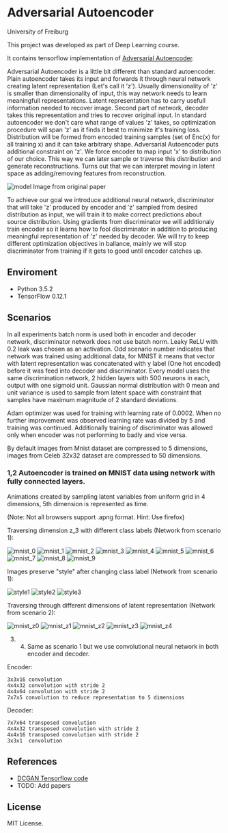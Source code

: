 # Adversarial Autoencoder
University of Freiburg

This project was developed as part of Deep Learning course.

It contains tensorflow implementation of [Adversarial Autoencoder](https://arxiv.org/abs/1511.05644).

Adversarial Autoencoder is a little bit different than standard autoencoder. Plain autoencoder takes its input and forwards it through neural network creating latent representation (Let's call it 'z'). Usually dimensionality of 'z' is smaller than dimensionality of input, this way network needs to learn meaningfull representations. Latent representation has to carry usefull information needed to recover image. Second part of network, decoder takes this representation and tries to recover original input. In standard autoencoder we don't care what range of values 'z' takes, so optimization procedure will span 'z' as it finds it best to minimize it's training loss. Distribution will be formed from encoded training samples (set of Enc(x) for all training x) and it can take arbitrary shape.
Adversarial Autoencoder puts additional constraint on 'z'. We force encoder to map input 'x' to distribution of our choice. This way we can later sample or traverse this distribution and generate reconstructions. Turns out that we can interpret moving in latent space as adding/removing features from reconstruction.


![model](images/AAE.png)
Image from original paper

To achieve our goal we introduce additional neural network, discriminator that will take 'z' produced by encoder and 'z' sampled from desired distribution as input, we will train it to make correct predictions about source distribution. Using gradients from discriminator we will additionaly train encoder so it learns how to fool discriminator in addition to producing meaningful representation of 'z' needed by decoder. We will try to keep different optimization objectives in ballance, mainly we will stop discriminator from training if it gets to good until encoder catches up. 



## Enviroment

- Python 3.5.2
- TensorFlow 0.12.1

## Scenarios

In all experiments batch norm is used both in encoder and decoder network, discriminator network does not use batch norm. Leaky ReLU with 0.2 leak was chosen as an activation. Odd scenario number indicates that network was trained using additional data, for MNIST it means that vector with latent representation was concatenated with y label (One hot  encoded) before it was feed into decoder and discriminator. Every model uses the same discrimination network, 2 hidden layers with 500 neurons in each, output with one sigmoid unit. Gaussian normal distribution with 0 mean and unit variance is used to sample from latent space with constraint that samples have maximum magnitude of 2 standard deviations. 


Adam optimizer was used for training with learning rate of 0.0002. When no further improvement
was observed learning rate was divided by 5 and training was continued. Additionally training
of discriminator was allowed only when encoder was not performing to badly and vice versa.


By default images from Mnist dataset are compressed to 5 dimensions, images from Celeb 32x32
dataset are compressed to 50 dimensions. 


### 1,2 Autoencoder is trained on MNIST data using network with fully connected layers. 

Animations created by sampling latent variables from uniform grid in 4 dimensions, 5th dimension
is represented as time.


(Note: Not all browsers support .apng format. Hint: Use firefox)

Traversing dimension z_3 with different class labels (Network from scenario 1):

![mnist_0](images/Mnist_Dense_y/Mnist_Dense_0.apng) ![mnist_1](images/Mnist_Dense_y/Mnist_Dense_1.apng) ![mnist_2](images/Mnist_Dense_y/Mnist_Dense_2.apng) ![mnist_3](images/Mnist_Dense_y/Mnist_Dense_3.apng) ![mnist_4](images/Mnist_Dense_y/Mnist_Dense_4.apng) ![mnist_5](images/Mnist_Dense_y/Mnist_Dense_5.apng) ![mnist_6](images/Mnist_Dense_y/Mnist_Dense_6.apng) ![mnist_7](images/Mnist_Dense_y/Mnist_Dense_7.apng) ![mnist_8](images/Mnist_Dense_y/Mnist_Dense_8.apng) ![mnist_9](images/Mnist_Dense_y/Mnist_Dense_9.apng)

Images preserve "style" after changing class label (Network from scenario 1):

![style1](images/Mnist_Dense_y/Mnist_Dense_style1.apng) ![style2](images/Mnist_Dense_y/Mnist_Dense_style2.apng) ![style3](images/Mnist_Dense_y/Mnist_Dense_style3.apng)


Traversing through different dimensions of latent representation (Network from scenario 2):

![mnist_z0](images/Mnist_Dense_noy/Mnist_Dense_z0.apng) ![mnist_z1](images/Mnist_Dense_noy/Mnist_Dense_z1.apng) ![mnist_z2](images/Mnist_Dense_noy/Mnist_Dense_z2.apng) ![mnist_z3](images/Mnist_Dense_noy/Mnist_Dense_z3.apng) ![mnist_z4](images/Mnist_Dense_noy/Mnist_Dense_z4.apng) 


3. 4. Same as scenario 1 but we use convolutional neural network in both encoder 
and decoder. 

Encoder: 

    3x3x16 convolution
    4x4x32 convolution with stride 2
    4x4x64 convolution with stride 2
    7x7x5 convolution to reduce representation to 5 dimensions
    
Decoder:

    7x7x64 transposed convolution
    4x4x32 transposed convolution with stride 2
    4x4x16 transposed convolution with stride 2
    3x3x1  convolution

## References

- [DCGAN Tensorflow code](https://github.com/carpedm20/DCGAN-tensorflow)
- TODO: Add papers

## License

MIT License.
